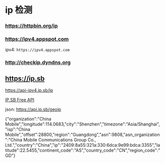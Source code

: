 # ip 检测

### https://httpbin.org/ip

### https://ipv4.appspot.com
ipv4: `https://ipv4.appspot.com`

### http://checkip.dyndns.org

## https://ip.sb

https://api-ipv4.ip.sb/ip 

[IP.SB Free API](https://ip.sb/api/)

json: https://api.ip.sb/geoip

>
{"organization":"China Mobile","longitude":114.0683,"city":"Shenzhen","timezone":"Asia\/Shanghai","isp":"China Mobile","offset":28800,"region":"Guangdong","asn":9808,"asn_organization":"China Mobile Communications Group Co., Ltd.","country":"China","ip":"2409:8a55:321a:330:6dca:9e99:bdca:3355","latitude":22.5455,"continent_code":"AS","country_code":"CN","region_code":"GD"}
